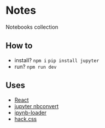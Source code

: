 # Notes

Notebooks collection

## How to

- install?
  `npm i`
  `pip install jupyter`
- run? `npm run dev`

## Uses

- [React](https://github.com/facebook/react)
- [jupyter nbconvert](https://github.com/jupyter/nbconvert)
- [ipynb-loader](https://github.com/n6g7/ipynb-loader)
- [hack.css](https://github.com/egoist/hack)
